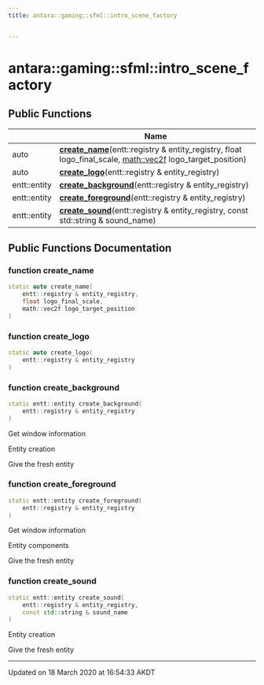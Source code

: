 ```yaml
---
title: antara::gaming::sfml::intro_scene_factory


---
```


# antara::gaming::sfml::intro_scene_factory















## Public Functions

|                | Name           |
| -------------- | -------------- |
| auto | **[create_name](Classes/structantara_1_1gaming_1_1sfml_1_1intro__scene__factory.md#function-create_name)**(entt::registry & entity_registry, float logo_final_scale, [math::vec2f](Classes/classantara_1_1gaming_1_1math_1_1basic__vector.md) logo_target_position)  |
| auto | **[create_logo](Classes/structantara_1_1gaming_1_1sfml_1_1intro__scene__factory.md#function-create_logo)**(entt::registry & entity_registry)  |
| entt::entity | **[create_background](Classes/structantara_1_1gaming_1_1sfml_1_1intro__scene__factory.md#function-create_background)**(entt::registry & entity_registry)  |
| entt::entity | **[create_foreground](Classes/structantara_1_1gaming_1_1sfml_1_1intro__scene__factory.md#function-create_foreground)**(entt::registry & entity_registry)  |
| entt::entity | **[create_sound](Classes/structantara_1_1gaming_1_1sfml_1_1intro__scene__factory.md#function-create_sound)**(entt::registry & entity_registry, const std::string & sound_name)  |












## Public Functions Documentation

### function create_name

```cpp
static auto create_name(
    entt::registry & entity_registry,
    float logo_final_scale,
    math::vec2f logo_target_position
)
```




























### function create_logo

```cpp
static auto create_logo(
    entt::registry & entity_registry
)
```




























### function create_background

```cpp
static entt::entity create_background(
    entt::registry & entity_registry
)
```



























Get window information

Entity creation

Give the fresh entity 

### function create_foreground

```cpp
static entt::entity create_foreground(
    entt::registry & entity_registry
)
```



























Get window information

Entity components

Give the fresh entity 

### function create_sound

```cpp
static entt::entity create_sound(
    entt::registry & entity_registry,
    const std::string & sound_name
)
```



























Entity creation

Give the fresh entity 







-------------------------------

Updated on 18 March 2020 at 16:54:33 AKDT